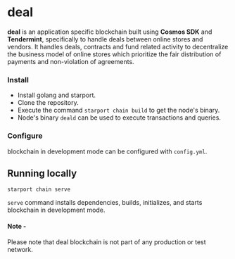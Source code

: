 # deal
**deal** is an application specific blockchain built using **Cosmos SDK** and **Tendermint**, specifically to handle deals between online stores and vendors.
It handles deals, contracts and fund related activity to decentralize the business model of online stores which prioritize
the fair distribution of payments and non-violation of agreements.

### Install

* Install golang and starport.
* Clone the repository.
* Execute the command `starport chain build` to get the node's binary.
* Node's binary `deald` can be used to execute transactions and queries.

### Configure
blockchain in development mode can be configured with `config.yml`.

## Running locally
```
starport chain serve
```
`serve` command installs dependencies, builds, initializes, and starts blockchain in development mode.

#### Note - 
Please note that deal blockchain is not part of any production or test network.